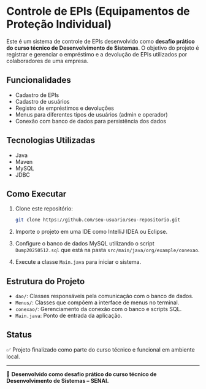 
# Controle de EPIs (Equipamentos de Proteção Individual)

Este é um sistema de controle de EPIs desenvolvido como **desafio prático do curso técnico de Desenvolvimento de Sistemas**. O objetivo do projeto é registrar e gerenciar o empréstimo e a devolução de EPIs utilizados por colaboradores de uma empresa.

## Funcionalidades

- Cadastro de EPIs
- Cadastro de usuários
- Registro de empréstimos e devoluções
- Menus para diferentes tipos de usuários (admin e operador)
- Conexão com banco de dados para persistência dos dados

## Tecnologias Utilizadas

- Java
- Maven
- MySQL
- JDBC

## Como Executar

1. Clone este repositório:
   ```bash
   git clone https://github.com/seu-usuario/seu-repositorio.git
   ```

2. Importe o projeto em uma IDE como IntelliJ IDEA ou Eclipse.

3. Configure o banco de dados MySQL utilizando o script `Dump20250512.sql` que está na pasta `src/main/java/org/example/conexao`.

4. Execute a classe `Main.java` para iniciar o sistema.

## Estrutura do Projeto

- `dao/`: Classes responsáveis pela comunicação com o banco de dados.
- `Menus/`: Classes que compõem a interface de menus no terminal.
- `conexao/`: Gerenciamento da conexão com o banco e scripts SQL.
- `Main.java`: Ponto de entrada da aplicação.

## Status

✅ Projeto finalizado como parte do curso técnico e funcional em ambiente local.

---

📘 **Desenvolvido como desafio prático do curso técnico de Desenvolvimento de Sistemas – SENAI.**
